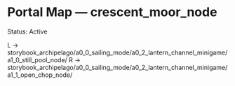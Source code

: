 # Portal Map — crescent_moor_node

Status: Active

L → storybook_archipelago/a0_0_sailing_mode/a0_2_lantern_channel_minigame/a1_0_still_pool_node/
R → storybook_archipelago/a0_0_sailing_mode/a0_2_lantern_channel_minigame/a1_1_open_chop_node/

